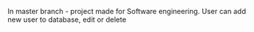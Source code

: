  In master branch - project made for Software engineering. User can add new user to database, edit or delete
